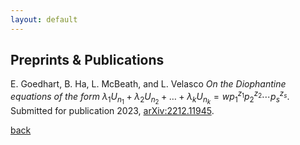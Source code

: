 ```yaml
---
layout: default
---
```


## Preprints & Publications

E. Goedhart, B. Ha, L. McBeath, and L. Velasco _On the Diophantine equations of the form_$~\lambda_1U_{n_1} + \lambda_2U_{n_2} + \dots + \lambda_kU_{n_k} = wp_1^{z_1}p_2^{z_2}\cdots p_s^{z_s}$. Submitted for publication 2023, [arXiv:2212.11945](https://arxiv.org/abs/2212.11945). <br>

[back](./)
